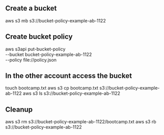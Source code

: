 ## Create a bucket

aws s3 mb s3://bucket-policy-example-ab-1122


## Create bucket policy

aws s3api put-bucket-policy \
--bucket bucket-policy-example-ab-1122 \
--policy file://policy.json


## In the other account access the bucket

touch bootcamp.txt
aws s3 cp bootcamp.txt s3://bucket-policy-example-ab-1122
aws s3 ls s3://bucket-policy-example-ab-1122


## Cleanup

aws s3 rm s3://bucket-policy-example-ab-1122/bootcamp.txt
aws s3 rb s3://bucket-policy-example-ab-1122